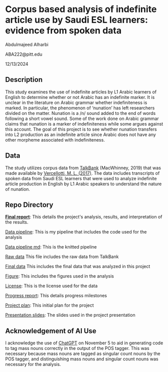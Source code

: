 # Corpus based analysis of indefinite article use by Saudi ESL learners: evidence from spoken data

Abdulmajeed Alharbi

ABA222\@pitt.edu

12/13/2024

## Description

This study examines the use of indefinite articles by L1 Arabic learners of English to determine whether or not Arabic has an indefinite marker. It is unclear in the literature on Arabic grammar whether indefiniteness is marked. In particular, the phenomenon of ‘nunation’ has left researchers divided on the matter. Nunation is a /n/ sound added to the end of words following a short vowel sound. Some of the work done on Arabic grammar claims that nunation is a marker of indefiniteness while some argues against this account. The goal of this project is to see whether nunation transfers into L2 production as an indefinite article since Arabic does not have any other morpheme associated with indefiniteness.

## Data

The study utilizes corpus data from [TalkBank](https://slabank.talkbank.org/access/English/Vercellotti.html) (MacWhinney, 2019) that was made available by [Vercellotti, M. L. (2017)](https://slabank.talkbank.org/access/0docs/Vercellotti2017.pdf). The data includes transcripts of spoken data from Saudi ESL learners that were used to analyze indefinite article production in English by L1 Arabic speakers to understand the nature of nunation.

## Repo Directory

[**Final report**](final_report.md): This details the project's analysis, results, and interpretation of the results.

[Data pipeline](Data_pipeline.Rmd): This is my pipeline that includes the code used for the analysis

[Data pipeline md](Data_pipeline.md): This is the knitted pipeline

[Raw data](data/Vercellotti) This file includes the raw data from TalkBank

[Final data](data/Final_data) This includes the final data that was analyzed in this project

[Figure](figures): This includes the figures used in the analysis

[License](LICENSE.md): This is the license used for the data

[Progress report](progress_report.md): This details progress milestones

[Project plan](project_plan.md): This initial plan for the project

[Presentation slides](Presentation.pdf): The slides used in the project presentation

### 

## Acknowledgement of AI Use

I acknowledge the use of [ChatGPT](https://chatgpt.com/share/673bf189-153c-800a-81d9-7d0f5ec6c064) on November 5 to aid in generating code to tag mass nouns correctly in the output of the POS tagger. This was necessary because mass nouns are tagged as singular count nouns by the POS tagger, and distinguishing mass nouns and singular count nouns was necessary for the analysis.

